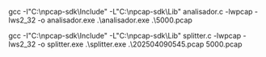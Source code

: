 gcc -I"C:\npcap-sdk\Include" -L"C:\npcap-sdk\Lib" analisador.c -lwpcap -lws2_32 -o analisador.exe
.\analisador.exe .\5000.pcap

gcc -I"C:\npcap-sdk\Include" -L"C:\npcap-sdk\Lib" splitter.c -lwpcap -lws2_32 -o splitter.exe
.\splitter.exe .\202504090545.pcap 5000.pcap
